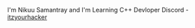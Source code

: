 I'm Nikuu Samantray and I'm Learning C++ Devloper
Discord - [itzyourhacker](https://discord.com/users/1016025726199267338)
